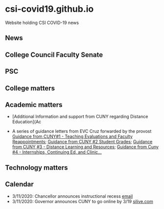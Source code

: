 # csi-covid19.github.io

Website holding CSI COVID-19 news

## News

## College Council Faculty Senate


## PSC


## College matters

## Academic matters


* [Additional Information and support from CUNY regarding Distance Education](Ac

* A series of guidance letters from  EVC Cruz forwarded by the provost
[Guidance from CUNY#1  - Teaching Evaluations and Faculty Reappointments](AcademicAffairs/guidance-1-3-16.md);
[Guidance from CUNY #2  Student Grades](AcademicAffairs/guidance-2-3-16.md);
[Guidance from CUNY #3 - Distance Learning and Resources](AcademicAffairs/guidance-3-3-16.md);
[Guidance from Cuny #4 - Internships, Continuing Ed, and Clinic...](AcademicAffairs/guidance4-3-16.md)

## Technology matters


## Calendar




* 3/11/2020: Chancellor announces instructional recess [email](Calendar/chancellor-3-11-email.md)
* 3/11/2020: Governor announces CUNY to go online by 3/19 [silive.com](https://www.silive.com/coronavirus/2020/03/coronavirus-cuny-suny-classes-will-move-online.html)
